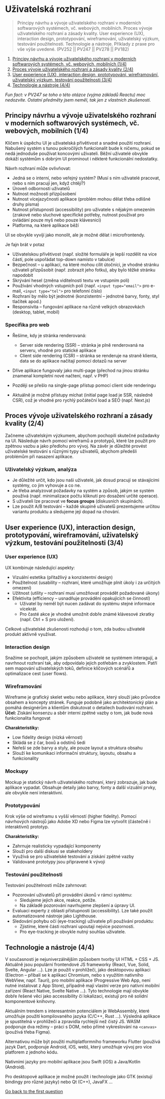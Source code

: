 # Uživatelská rozhraní

> Principy návrhu a vývoje uživatelského rozhraní v moderních softwarových systémech, vč. webových, mobilních. Proces vývoje uživatelského rozhraní a zásady kvality. User experience (UX), interaction design, prototypování, wireframování, uživatelský výzkum, testování použitelnosti. Technologie a nástroje. Příklady z praxe pro vše výše uvedené. (PV252 || PV247 || PV278 || PV182)

1. [Principy návrhu a vývoje uživatelského rozhraní v moderních softwarových systémech, vč. webových, mobilních (1/4)](#principy-návrhu-a-vývoje-uživatelského-rozhraní-v-moderních-softwarových-systémech-vč-webových-mobilních-14)
2. [Proces vývoje uživatelského rozhraní a zásady kvality (2/4)](#proces-vývoje-uživatelského-rozhraní-a-zásady-kvality-24)
3. [User experience (UX), interaction design, prototypování, wireframování, uživatelský výzkum, testování použitelnosti (3/4)](#user-experience-ux-interaction-design-prototypování-wireframování-uživatelský-výzkum-testování-použitelnosti-34)
4. [Technologie a nástroje (4/4)](#technologie-a-nástroje-44)

*Fun fact: v PV247 se toho o této otázce (vyjma základů Reactu) moc nedozvíte. Ostatní předměty jsem neměl, tak jen z vlastních zkušeností.*

## Principy návrhu a vývoje uživatelského rozhraní v moderních softwarových systémech, vč. webových, mobilních (1/4)

Klíčem k úspěchu UI je uživatelská přívětivost a snadné použití rozhraní. Nabušený systém s tunou pokročilých funkcionalit bude k ničemu, pokud se nedá jednoduše používat koncovými uživateli. Běžní uživatelé obvykle dokáží systémům s dobrým UI prominout i některé funkcionální nedostatky.

Návrh rozhraní může ovlivňovat:

- Jedná se o interní, nebo veřejný systém? (Musí s ním uživatelé pracovat, nebo s ním pracují jen, když chtějí?)
- Úroveň odbornosti uživatelů
- Nutnost možnosti přizpůsobení
- Nutnost vícejazyčnosti aplikace (problém mohou dělat třeba odlišné druhy písma)
- Nutnost přístupnosti (accessibility) pro uživatele s nějakým omezením (zrakové nebo sluchové specifické potřeby, nutnost používat pro ovládání pouze myš nebo pouze klávesnici)
- Platforma, na které aplikace běží

UI se obvykle vyvíjí jako monolit, ale je možné dělat i microfrontendy.

Je fajn brát v potaz

- Uživatelskou přívětivost (např. složité formuláře je lepší rozdělit na více částí, pole uspořádat top-down namísto v tabulce)
- Bezpečnost – u aplikací, na které mohou cílit útočníci, je vhodné stránku uživateli přizpůsobit (např. zobrazit jeho fotku), aby bylo těžké stránku napodobit
- Skrývání hesel (změna viditelnosti textu ve vstupním poli)
- Používání vhodných vstupních polí (např. `<input type="email">` pro e-mail, `<input type="tel">` pro telefonní číslo)
- Rozhraní by mělo být jednotné (konzistentní – jednotné barvy, fonty, styl tlačítek apod.)
- Responsivita – fungování aplikace na různě velkých obrazovkách (desktop, tablet, mobil)

### Specifika pro web

- Řešíme, kdy je stránka renderovaná:
  - Server side rendering (SSR) – stránka je plně renderovaná na serveru, vhodné pro statické aplikace
  - Client side rendering (CSR) – stránka se renderuje na straně klienta, data se do aplikace načítají pomocí dotazů na server

- Dříve aplikace fungovaly jako multi-page (přechod na jinou stránku znamenal kompletní nové načtení, např. v PHP)
- Později se přešlo na single-page přístup pomocí client side renderingu
- Aktuálně je možné přístupy míchat (initial page load je SSR, následně CSR), což je vhodné pro rychlý počáteční load a SEO (např. Next.js)

## Proces vývoje uživatelského rozhraní a zásady kvality (2/4)

Začneme uživatelským výzkumem, abychom pochopili skutečné požadavky na UI. Následuje návrh pomocí wireframů a prototypů, které lze použít pro zpětnou vazbu a jako předlohu pro vývoj. Na závěr je důležité provést uživatelské testování s různými typy uživatelů, abychom předešli problémům při nasazení aplikace.

### Uživatelský výzkum, analýza

- Je důležité určit, kdo jsou naši uživatelé, jak dosud pracují se stávajícími systémy, co jim vyhovuje a co ne.
- Je třeba analyzovat požadavky na systém a způsob, jakým se systém používá (např. minimalizace počtu kliknutí pro dosažení určité operace).
- S uživateli lze pracovat ve **focus groups** (diskusních skupinách).
- Lze použít A/B testování – každé skupině uživatelů prezentujeme určitou variantu produktu a sledujeme její dopad na chování.

## User experience (UX), interaction design, prototypování, wireframování, uživatelský výzkum, testování použitelnosti (3/4)

### User experience (UX)

UX kombinuje následující aspekty:

- Vizuální estetika (přitažlivý a konzistentní design)
- Použitelnost (usability – rozhraní, které umožňuje plnit úkoly i za určitých omezení)
- Užitnost (utility – rozhraní musí umožňovat provádět požadované úkony)
- Efektivita (efficiency – usnadňuje provádění opakujících se činností)
  - Uživatel by neměl být nucen zadávat do systému stejné informace vícekrát.
  - Pro časté akce je vhodné umožnit dobře známé klávesové zkratky (např. Ctrl + S pro uložení).

Celkové uživatelské zkušenosti rozhodují o tom, zda budou uživatelé produkt aktivně využívat.

### Interaction design

Snažíme se pochopit, jakým způsobem uživatelé se systémem interagují, a navrhnout rozhraní tak, aby odpovídalo jejich potřebám a zvyklostem. Patří sem mapování uživatelských toků, definice klíčových scénářů a optimalizace cest (user flows).

### Wireframování

Wireframe je grafický skelet webu nebo aplikace, který slouží jako průvodce obsahem a koncepty stránek. Funguje podobně jako architektonický plán a pomáhá designérům a klientům diskutovat o detailech budování rozhraní.
**Účel:** Získání konsenzu a sběr interní zpětné vazby o tom, jak bude nová funkcionalita fungovat

**Charakteristiky:**
- Low fidelity design (nízká věrnost)
- Skládá se z čar, boxů a odstínů šedi
- Neřeší se zde barvy a styly, ale pouze layout a struktura obsahu
- Slouží ke komunikaci informační struktury, layoutu, obsahu a funkcionality
  

### Mockupy
Mockup je statický návrh uživatelského rozhraní, který zobrazuje, jak bude aplikace vypadat. Obsahuje detaily jako barvy, fonty a další vizuální prvky, ale obvykle není interaktivní.

### Prototypování

Krok výše od wireframu s vyšší věrností (higher fidelity). Pomocí návrhových nástrojů jako Adobe XD nebo Figma lze vytvořit (částečně i interaktivní) prototyp.

**Charakteristiky:**
- Zahrnuje realisticky vypadající komponenty
- Slouží pro další diskusi se stakeholdery
- Využívá se pro uživatelské testování a získání zpětné vazby
- Validované prototypy jsou připravené k vývoji
### Testování použitelnosti

Testování použitelnosti může zahrnovat:

- Pozorování uživatelů při provádění úkonů v rámci systému:
  - Sledujeme jejich akce, reakce, potíže.
  - Na základě pozorování navrhujeme zlepšení a úpravy UI.
- Evaluaci experty z oblasti přístupnosti (accessibility). Lze také použít automatizované nástroje jako Lighthouse.
- Sledování pohybu očí (eye-tracking) uživatele při používání produktu:
  - Zjistíme, které části rozhraní upoutají nejvíce pozornosti.
  - Pro eye-tracking je obvykle nutný souhlas uživatele.

## Technologie a nástroje (4/4)

V současnosti je nejuniverzálnějším způsobem tvorby UI HTML + CSS + JS. Aktuálně jsou populární frontendové JS frameworky (React, Vue, Solid, Svelte, Angular …). Lze je použít v prohlížeči, jako desktopovou aplikaci (Electron – přibalí se k aplikaci Chromium, nebo s využitím nativního WebView, např. Tauri), pro mobilní aplikace (Progressive Web App, není nutné instalovat z App Store), případně mají vlastní verze pro nativní mobilní zařízení (React Native, Svelte Native …). Tyto technologie mají obvykle dobře řešené věci jako accessibility či lokalizaci, existují pro ně solidní komponentové knihovny.

Aktuálním trendem s interesantním potenciálem je WebAssembly, které umožňuje použití kompilovaného jazyka (C/C++, Rust …). Výsledná aplikace je spustitelná v prohlížeči a zpravidla rychlejší než čistý JS. WASM podporuje dva režimy – práci s DOM, nebo přímé vykreslování na `<canvas>` (používá třeba Figma).

Alternativou může být použití multiplatformního frameworku Flutter (používá jazyk Dart, podporuje Android, iOS, web), který umožňuje vývoj pro více platforem z jednoho kódu.

Nativními jazyky pro mobilní aplikace jsou Swift (iOS) a Java/Kotlin (Android).

Pro desktopové aplikace je možné použít i technologie jako GTK (existují bindingy pro různé jazyky) nebo Qt (C++), JavaFX …

[Go back to the first question](1_kvalita_kodu.md)
